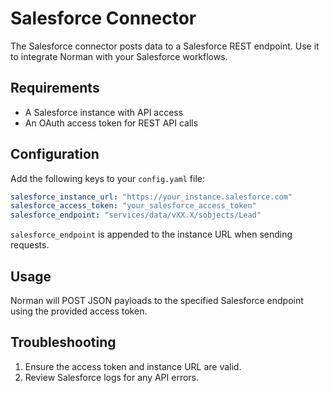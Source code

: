 # Salesforce Connector

The Salesforce connector posts data to a Salesforce REST endpoint. Use it to integrate Norman with your Salesforce workflows.

## Requirements

- A Salesforce instance with API access
- An OAuth access token for REST API calls

## Configuration

Add the following keys to your `config.yaml` file:

```yaml
salesforce_instance_url: "https://your_instance.salesforce.com"
salesforce_access_token: "your_salesforce_access_token"
salesforce_endpoint: "services/data/vXX.X/sobjects/Lead"
```

`salesforce_endpoint` is appended to the instance URL when sending requests.

## Usage

Norman will POST JSON payloads to the specified Salesforce endpoint using the provided access token.

## Troubleshooting

1. Ensure the access token and instance URL are valid.
2. Review Salesforce logs for any API errors.
